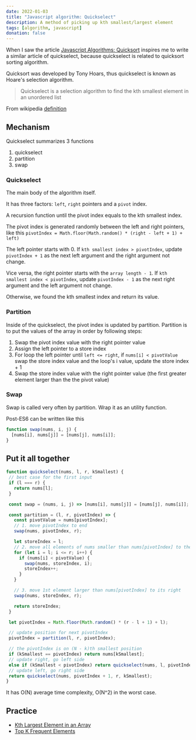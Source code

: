 ```yaml
---
date: 2022-01-03
title: "Javascript algorithm: Quickselect"
description: A method of picking up kth smallest/largest element
tags: [algorithm, javascript]
donation: false
---
```


When I saw the article [Javascript Algorithms: Quicksort](https://wsvincent.com/javascript-algorithms-quicksort/) inspires me to write a similar article of quickselect, because quickselect is related to quicksort sorting algorithm.

Quicksort was developed by Tony Hoars, thus quickselect is known as Hoare's selection algorithm.

> Quickselect is a selection algorithm to find the kth smallest element in an unordered list

From wikipedia [definition](https://en.wikipedia.org/wiki/quickselect)

<!-- more -->

## Mechanism

Quickselect summarizes 3 functions

1. quickselect
2. partition
3. swap

### Quickselect

The main body of the algorithm itself.

It has three factors: `left`, `right` pointers and a `pivot` index.

A recursion function until the pivot index equals to the kth smallest index.

The pivot index is generated randomly between the left and right pointers, like this `pivotIndex = Math.floor(Math.random() * (right - left + 1) + left)`

The left pointer starts with 0. If `kth smallest index > pivotIndex`, update `pivotIndex + 1` as the next left argument and the right argument not change.

Vice versa, the right pointer starts with the `array length - 1`. If `kth smallest index < pivotIndex`, update `pivotIndex - 1` as the next right argument and the left argument not change.

Otherwise, we found the kth smallest index and return its value.

### Partition

Inside of the quickselect, the pivot index is updated by partition. Partition is to put the values of the array in order by following steps:

1. Swap the pivot index value with the right pointer value
2. Assign the left pointer to a store index
3. For loop the left pointer until `left <= right`, if `nums[i] < pivotValue` swap the store index value and the loop's i value, update the store index + 1
4. Swap the store index value with the right pointer value (the first greater element larger than the the pivot value)

### Swap

Swap is called very often by partition. Wrap it as an utility function.

Post-ES6 can be written like this

```js
function swap(nums, i, j) {
  [nums[i], nums[j]] = [nums[j], nums[i]];
}
```

## Put it all together

```js
function quickselect(nums, l, r, kSmallest) {
 // best case for the first input
 if (l === r) {
   return nums[l];
 }

 const swap = (nums, i, j) => [nums[i], nums[j]] = [nums[j], nums[i]];

 const partition = (l, r, pivotIndex) => {
   const pivotValue = nums[pivotIndex];
   // 1. move pivotIndex to end
   swap(nums, pivotIndex, r);

   let storeIndex = l;
   // 2. move all elements of nums smaller than nums[pivotIndex] to the left
   for (let i = l; i <= r; i++) {
     if (nums[i] < pivotValue) {
       swap(nums, storeIndex, i);
       storeIndex++;
     }
   }

   // 3. move 1st element larger than nums[pivotIndex] to its right
   swap(nums, storeIndex, r);

   return storeIndex;
 }

 let pivotIndex = Math.floor(Math.random() * (r - l + 1) + l);

 // update position for next pivotIndex
 pivotIndex = partition(l, r, pivotIndex);

 // the pivotIndex is on (N - k)th smallest position
 if (kSmallest == pivotIndex) return nums[kSmallest];
 // update right, go left side
 else if (kSmallest < pivotIndex) return quickselect(nums, l, pivotIndex - 1, kSmallest);
 // update left, go right side
 return quickselect(nums, pivotIndex + 1, r, kSmallest);
}
```

It has O(N) average time complexity, O(N^2) in the worst case.

## Practice

- [Kth Largest Element in an Array](https://leetcode.com/problems/kth-largest-element-in-an-array/)
- [Top K Frequent Elements](https://leetcode.com/problems/top-k-frequent-elements/description/)
